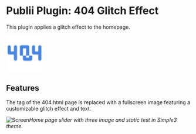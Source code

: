 # Publii Plugin: 404 Glitch Effect
This plugin applies a glitch effect to the homepage.

<p><img height="100" alt="publii plugin" title="Plugin icons" src="https://raw.githubusercontent.com/gpsblues/Publii-Plugin-404-Glitch-Effect/b5852c3caf483c827090fb81efcf4aa5ff9b0daa/.assets/thumbnail.svg"></p>

## Features
The <body> tag of the 404.html page is replaced with a fullscreen image featuring a customizable glitch effect and text.

![Screen](https://github.com/gpsblues/Publii-Plugin-404-Glitch-Effect/blob/main/.assets/screen.gif)*Home page slider with three image and static test in Simple3 theme.*